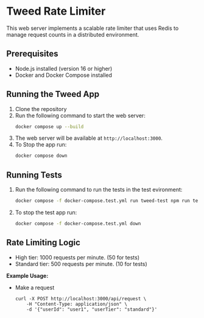 # Tweed Rate Limiter

This web server implements a scalable rate limiter that uses Redis to manage request counts in a distributed environment.

## Prerequisites

- Node.js installed (version 16 or higher)
- Docker and Docker Compose installed

## Running the Tweed App

1. Clone the repository
2. Run the following command to start the web server:
    ```bash
    docker compose up --build
    ```
3. The web server will be available at `http://localhost:3000`.
4. To Stop the app run:
    ```bash
    docker compose down
    ```

## Running Tests

1. Run the following command to run the tests in the test evironment:
    ```bash
    docker compose -f docker-compose.test.yml run tweed-test npm run test
    ```
2. To stop the test app run:
    ```bash
    docker compose -f docker-compose.test.yml down
    ```

## Rate Limiting Logic

- High tier: 1000 requests per minute. (50 for tests)
- Standard tier: 500 requests per minute. (10 for tests)


**Example Usage:**

- Make a request
    ```
    curl -X POST http://localhost:3000/api/request \
        -H "Content-Type: application/json" \
        -d '{"userId": "user1", "userTier": "standard"}'
    ```
